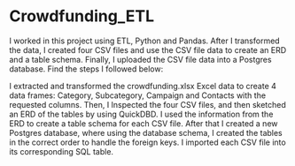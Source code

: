 # Crowdfunding_ETL

I worked in this project using ETL, Python and Pandas.
After I transformed the data, I created four CSV files and use the CSV file data to create an ERD and a table schema. Finally, I uploaded the CSV file data into a Postgres database.
Find the steps I followed below:

I extracted and transformed the crowdfunding.xlsx Excel data to create 4 data frames: Category, Subcategory, Campaign and Contacts with the requested columns.
Then, I Inspected the four CSV files, and then sketched an ERD of the tables by using QuickDBD.
I used the information from the ERD to create a table schema for each CSV file. After that I created a new Postgres database, where using the database schema, I created the tables in the correct order to handle the foreign keys.
I imported each CSV file into its corresponding SQL table. 
